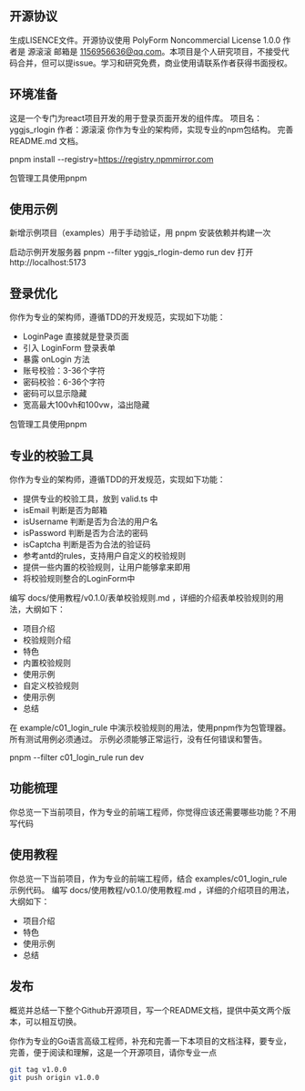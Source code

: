 ## 开源协议
生成LISENCE文件。开源协议使用 PolyForm Noncommercial License 1.0.0  作者是 源滚滚 邮箱是 1156956636@qq.com。本项目是个人研究项目，不接受代码合并，但可以提issue。学习和研究免费，商业使用请联系作者获得书面授权。

## 环境准备
这是一个专门为react项目开发的用于登录页面开发的组件库。
项目名：yggjs_rlogin
作者：源滚滚
你作为专业的架构师，实现专业的npm包结构。
完善 README.md 文档。

pnpm install --registry=https://registry.npmmirror.com

包管理工具使用pnpm

## 使用示例
新增示例项目（examples）用于手动验证，用 pnpm 安装依赖并构建一次

启动示例开发服务器
pnpm --filter yggjs_rlogin-demo run dev
打开 http://localhost:5173

## 登录优化
你作为专业的架构师，遵循TDD的开发规范，实现如下功能：
- LoginPage 直接就是登录页面
- 引入 LoginForm 登录表单
- 暴露 onLogin 方法
- 账号校验：3-36个字符
- 密码校验：6-36个字符
- 密码可以显示隐藏
- 宽高最大100vh和100vw，溢出隐藏

包管理工具使用pnpm


## 专业的校验工具
你作为专业的架构师，遵循TDD的开发规范，实现如下功能：
- 提供专业的校验工具，放到 valid.ts 中
- isEmail 判断是否为邮箱
- isUsername 判断是否为合法的用户名
- isPassword 判断是否为合法的密码
- isCaptcha 判断是否为合法的验证码
- 参考antd的rules，支持用户自定义的校验规则
- 提供一些内置的校验规则，让用户能够拿来即用
- 将校验规则整合的LoginForm中

编写 docs/使用教程/v0.1.0/表单校验规则.md ，详细的介绍表单校验规则的用法，大纲如下：
- 项目介绍
- 校验规则介绍
- 特色
- 内置校验规则
- 使用示例
- 自定义校验规则
- 使用示例
- 总结

在 example/c01_login_rule 中演示校验规则的用法，使用pnpm作为包管理器。
所有测试用例必须通过。
示例必须能够正常运行，没有任何错误和警告。


pnpm --filter c01_login_rule run dev


## 功能梳理
你总览一下当前项目，作为专业的前端工程师，你觉得应该还需要哪些功能？不用写代码

## 使用教程
你总览一下当前项目，作为专业的前端工程师，结合 examples/c01_login_rule 示例代码。
编写 docs/使用教程/v0.1.0/使用教程.md ，详细的介绍项目的用法，大纲如下：
- 项目介绍
- 特色
- 使用示例
- 总结

## 发布
概览并总结一下整个Github开源项目，写一个README文档，提供中英文两个版本，可以相互切换。

你作为专业的Go语言高级工程师，补充和完善一下本项目的文档注释，要专业，完善，便于阅读和理解，这是一个开源项目，请你专业一点


```bash
git tag v1.0.0
git push origin v1.0.0
```

